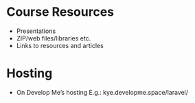 # Course Resources

- Presentations
- ZIP/web files/libraries etc.
- Links to resources and articles

# Hosting

- On Develop Me’s hosting
E.g.: kye.developme.space/laravel/